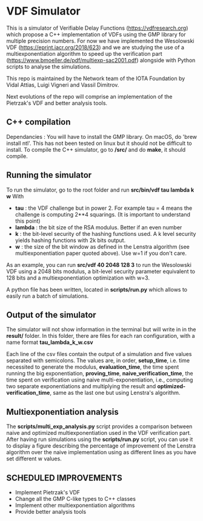 # VDF Simulator

This is a simulator of Verifiable Delay Functions (https://vdfresearch.org) which propose a C++ implementation of VDFs using the GMP library for multiple precision numbers. For now we have implemented the Wesolowski VDF (https://eprint.iacr.org/2018/623) and we are studying the use of a multiexponentiation algorithm to speed up the verification part (https://www.bmoeller.de/pdf/multiexp-sac2001.pdf) alongside with Python scripts to analyse the simulations.

This repo is maintained by the Network team of the IOTA Foundation by Vidal Attias, Luigi Vigneri and Vassil Dimitrov.

Next evolutions of the repo will comprise an implementation of the Pietrzak's VDF and better analysis tools.

## C++ compilation

Dependancies : You will have to install the GMP library. On macOS, do 'brew install ntl'. This has not been tested on linux but it should not be difficult to install.
To compile the C++ simulator, go to **/src/** and do **make**, it should compile.

## Running the simulator
To run the simulator, go to the root folder and run **src/bin/vdf tau lambda k w**
With

- **tau** : the VDF challenge but in power 2. For example tau = 4 means the challenge is computing 2**4 squarings. (It is important to understand this point)
- **lambda** : the bit size of the RSA modulus. Better if an even number
- **k** : the bit-level security of the hashing functions used. A k level security yields hashing functions with 2k bits output.
- **w** : the size of the bit window as defined in the Lenstra algorithm (see multiexponentiation paper quoted above). Use w=1 if you don't care.

As an example, you can run **src/vdf 40 2048 128 3** to run the Wesolowski VDF using a 2048 bits modulus, a bit-level security parameter equivalent to 128 bits and a multiexponentiation optimization with w=3.

A python file has been written, located in **scripts/run.py** which allows to easily run a batch of simulations.

## Output of the simulator
The simulator will not show information in the terminal but will write in in the **result/** folder. In this folder, there are files for each ran configuration, with a name format **tau_lambda_k_w.csv**

Each line of the csv files contain the output of a simulation and five values separated with semicolons. The values are, in order, **setup_time**, i.e. time necessited to generate the modulus, **evaluation_time**, the time spent running the big exponentiation, **proving_time**, **naive_verification_time**, the time spent on verification using naive multi-exponentiation, i.e., computing two separate exponentiations and multiplying the result and **optimized-verification_time**, same as the last one but using Lenstra's algorithm.

## Multiexponentiation analysis
The **scripts/multi_exp_analysis.py** script provides a comparison between naive and optimized multiexponentiation used in the VDF verification part. After having run simulations using the **scripts/run.py** script, you can use it to display a figure describing the percentage of improvement of the Lenstra algorithm over the naive implementation using as different lines as you have set different w values.

## SCHEDULED IMPROVEMENTS
- Implement Pietrzak's VDF
- Change all the GMP C-like types to C++ classes
- Implement other multiexponentiation algorithms
- Provide better analysis tools
